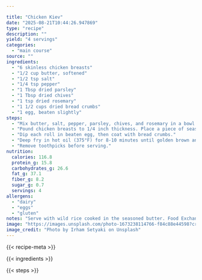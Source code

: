 ```yaml
---

title: "Chicken Kiev"
date: "2025-08-21T10:44:26.947869"
type: "recipe"
description: ""
yield: "4 servings"
categories:
  - "main course"
source: ""
ingredients:
  - "6 skinless chicken breasts"
  - "1/2 cup butter, softened"
  - "1/2 tsp salt"
  - "1/4 tsp pepper"
  - "1 Tbsp dried parsley"
  - "1 Tbsp dried chives"
  - "1 tsp dried rosemary"
  - "1 1/2 cups dried bread crumbs"
  - "1 egg, beaten slightly"
steps:
  - "Mix butter, salt, pepper, parsley, chives, and rosemary in a bowl. Shape into a log and refrigerate until firm."
  - "Pound chicken breasts to 1/4 inch thickness. Place a piece of seasoned butter in center of each breast and roll up, securing with toothpicks."
  - "Dip each roll in beaten egg, then coat with bread crumbs."
  - "Deep fry in hot oil (375°F) for 8-10 minutes until golden brown and cooked through."
  - "Remove toothpicks before serving."
nutrition:
  calories: 116.8
  protein_g: 15.8
  carbohydrates_g: 26.6
  fat_g: 37.1
  fiber_g: 8.2
  sugar_g: 0.7
  servings: 4
allergens:
  - "dairy"
  - "eggs"
  - "gluten"
notes: "Serve with wild rice cooked in the seasoned butter. Food Exchanges: 0 Grain(Starch); 7 1/2 Lean Meat; 0 Vegetable; 0 Fruit; 3 Fat; 0 Other Carbohydrates"
image: "https://images.unsplash.com/photo-1673238114766-f84c88e44598?crop=entropy&cs=tinysrgb&fit=max&fm=jpg&ixid=M3w3OTQ5MzV8MHwxfHNlYXJjaHwxfHxjaGlja2VuJTIwa2lldiUyMGZvb2QlMjBtYWluJTIwY291cnNlfGVufDF8MHx8fDE3NTU3OTU5MDZ8MA&ixlib=rb-4.1.0&q=80&w=1080"
image_credit: "Photo by Irham Setyaki on Unsplash"
---
```


{{< recipe-meta >}}

{{< ingredients >}}

{{< steps >}}

